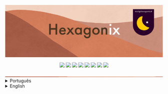 <p align="center">
<img src="https://github.com/hexagonix/Doc/blob/main/Img/banner.png">
</p>

<div align="center">

![](https://img.shields.io/github/license/hexagonix/Doc.svg)
![](https://img.shields.io/github/stars/hexagonix/Doc.svg)
![](https://img.shields.io/github/issues/hexagonix/Doc.svg)
![](https://img.shields.io/github/issues-closed/hexagonix/Doc.svg)
![](https://img.shields.io/github/issues-pr/hexagonix/Doc.svg)
![](https://img.shields.io/github/issues-pr-closed/hexagonix/Doc.svg)
![](https://img.shields.io/github/downloads/hexagonix/Doc/total.svg)
![](https://img.shields.io/github/release/hexagonix/Doc.svg)

</div>

<!-- Vai funcionar como <hr> -->

<img src="https://github.com/hexagonix/Doc/blob/main/Img/hr.png" width="100%" height="2px" />

<details title="Português (Brasil)" align='left'>
<br>
<summary align='left'>Português</summary>

> **A documentação está em construção.**

* [Documentação do Hexagonix](https://github.com/hexagonix/Doc/tree/main/Hexagonix/README.pt.md)
* [Documentação do Hexagon](https://github.com/hexagonix/Doc/tree/main/Hexagon/README.pt.md)
* [Documentação do HBoot](https://github.com/hexagonix/Doc/tree/main/HBoot/README.pt.md) 

</details>

<details title="English" align='left'>
<br>
<summary align='left'>English</summary>

> **The documentation is under constrution.**

* [Hexagonix Documentation](https://github.com/hexagonix/Doc/tree/main/Hexagonix/README.en.md)
* [Hexagon Documentation](https://github.com/hexagonix/Doc/tree/main/Hexagon/README.en.md)
* [HBoot Documentation](https://github.com/hexagonix/Doc/tree/main/HBoot/README.en.md)

</details>

<!--

Versão deste arquivo: 1.0

-->
